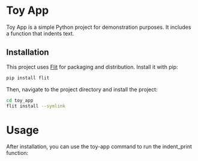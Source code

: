 # Toy App

Toy App is a simple Python project for demonstration purposes. It includes a function that indents text.

## Installation

This project uses [Flit](https://flit.readthedocs.io/) for packaging and distribution. Install it with pip:

```bash
pip install flit
```

Then, navigate to the project directory and install the project:

```bash
cd toy_app
flit install --symlink
```

# Usage

After installation, you can use the toy-app command to run the indent_print function:

